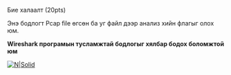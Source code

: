 Бие халаалт (20pts)

Энэ бодлогт Pcap file өгсөн ба уг файл дээр анализ хийн флагыг олох юм.

**Wireshark програмын тусламжтай бодлогыг хялбар бодох боломжтой юм**

[![N|Solid](https://github.com/DCERT-MNDC/HZ-U18/blob/master/1.PNG)](https://github.com/DCERT-MNDC/HZ-U18/blob/master/1.PNG)

